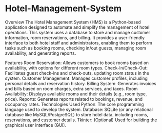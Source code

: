 # Hotel-Management-System
Overview
The Hotel Management System (HMS) is a Python-based application designed to automate and simplify the management of hotel operations. This system uses a database to store and manage customer information, room reservations, and billing. It provides a user-friendly interface to both hotel staff and administrators, enabling them to perform tasks such as booking rooms, checking in/out guests, managing room availability, and generating reports.

Features
Room Reservation: Allows customers to book rooms based on availability, with options for different room types.
Check-In/Check-Out: Facilitates guest check-ins and check-outs, updating room status in the system.
Customer Management: Manages customer profiles, including personal details and reservation history.
Billing System: Generates invoices and bills based on room charges, extra services, and taxes.
Room Availability: Displays available rooms and their details (e.g., room type, price).
Reports: Generates reports related to bookings, revenue, and occupancy rates.
Technologies Used
Python: The core programming language used to develop the system.
Database: SQLite (or any relational database like MySQL/PostgreSQL) to store hotel data, including rooms, reservations, and customer details.
Tkinter: (Optional) Used for building the graphical user interface (GUI).
